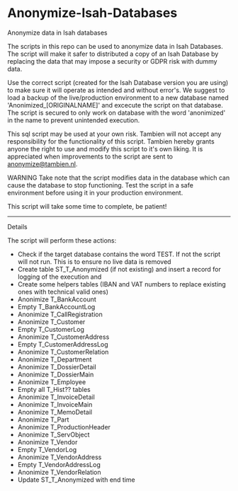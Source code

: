 # Anonymize-Isah-Databases

Anonymize data in Isah databases

The scripts in this repo can be used to anonymize data in Isah Databases. 
The script will make it safer to distributed a copy of an Isah Database by replacing the data that may impose a security or GDPR risk with dummy data.

Use the correct script (created for the Isah Database version you are using) to make sure it will operate as intended and without error's. We suggest to load a backup of the live/production environment to a new database named 'Anonimized_[ORIGINALNAME]' and excecute the script on that database. The script is secured to only work on database with the word 'anonimized' in the name to prevent unintended execution. 

This sql script may be used at your own risk. 
Tambien will not accept any responsibility for the functionality of this script.
Tambien hereby grants anyone the right to use and modify this script to it's own liking.
It is appreciated when improvements to the script are sent to anonymize@tambien.nl.

WARNING
Take note that the script modifies data in the database which can cause the database to stop functioning.
Test the script in a safe environment before using it in your production environment.

This script will take some time to complete, be patient!

------------------
Details

The script will perform these actions:
- Check if the target database contains the word TEST. If not the script will not run. This is to ensure no live data is removed
- Create table ST_T_Anonymized (if not existing) and insert a record for logging of the execution and
- Create some helpers tables (IBAN and VAT numbers to replace existing ones with technical valid ones)
- Anonimize T_BankAccount
- Empty T_BankAccountLog
- Anonimize T_CallRegistration
- Anonimize T_Customer
- Empty T_CustomerLog
- Anonimize T_CustomerAddress
- Empty T_CustomerAddressLog
- Anonimize T_CustomerRelation
- Anonimize T_Department
- Anonimize T_DossierDetail
- Anonimize T_DossierMain
- Anonimize T_Employee
- Empty all T_Hist?? tables
- Anonimize T_InvoiceDetail
- Anonimize T_InvoiceMain
- Anonimize T_MemoDetail
- Anonimize T_Part
- Anonimize T_ProductionHeader
- Anonimize T_ServObject
- Anonimize T_Vendor
- Empty T_VendorLog
- Anonimize T_VendorAddress
- Empty T_VendorAddressLog
- Anonimize T_VendorRelation
- Update ST_T_Anonymized with end time
